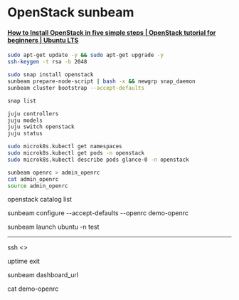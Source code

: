 # OpenStack sunbeam

#### [How to Install OpenStack in five simple steps | OpenStack tutorial for beginners | Ubuntu LTS](https://www.youtube.com/watch?v=ifDtBM_EHPE)

```bash
sudo apt-get update -y && sudo apt-get upgrade -y
ssh-keygen -t rsa -b 2048
```

```bash
sudo snap install openstack
sunbeam prepare-node-script | bash -x && newgrp snap_daemon
sunbeam cluster bootstrap --accept-defaults
```

```bash
snap list
```

```bash
juju controllers
juju models
juju switch openstack 
juju status
```

```bash
sudo microk8s.kubectl get namespaces
sudo microk8s.kubectl get pods -n openstack
sudo microk8s.kubectl describe pods glance-0 -n openstack
```

```bash
sunbeam openrc > admin_openrc
cat admin_openrc
source admin_openrc
```


openstack catalog list



sunbeam configure --accept-defaults --openrc demo-openrc 

sunbeam launch ubuntu -n test


----------

ssh <>

uptime
exit


sunbeam dashboard_url

cat demo-openrc












